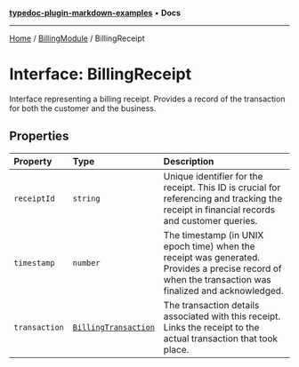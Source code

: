 [**typedoc-plugin-markdown-examples**](../../README.md) • **Docs**

***

[Home](../../README.md) / [BillingModule](../README.md) / BillingReceipt

# Interface: BillingReceipt

Interface representing a billing receipt.
Provides a record of the transaction for both the customer and the business.

## Properties

| Property | Type | Description |
| :------ | :------ | :------ |
| `receiptId` | `string` | Unique identifier for the receipt. This ID is crucial for referencing and tracking the receipt in financial records and customer queries. |
| `timestamp` | `number` | The timestamp (in UNIX epoch time) when the receipt was generated. Provides a precise record of when the transaction was finalized and acknowledged. |
| `transaction` | [`BillingTransaction`](BillingTransaction.md) | The transaction details associated with this receipt. Links the receipt to the actual transaction that took place. |
